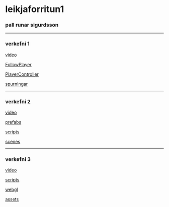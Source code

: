 # leikjaforritun1
### pall runar sigurdsson
---------------------------------------
### verkefni 1
 
 [video](https://youtu.be/VULzxxWXaZg)
 
 [FollowPlayer](https://github.com/pallrun/leikjaforritun1/blob/main/FollowPlayer.cs)
 
 [PlayerController](https://github.com/pallrun/leikjaforritun1/blob/main/PlayerController.cs)
 
 [spurningar](https://github.com/pallrun/leikjaforritun1/blob/main/spurningar-verkefni1)
 
 -----------------------------------
 ### verkefni 2
 
 [video](https://youtu.be/J7FUL7MPtVw)
 
 [prefabs](https://github.com/pallrun/leikjaforritun1/tree/main/prefabs)
 
 [scripts](https://github.com/pallrun/leikjaforritun1/tree/main/Scripts)
 
 [scenes](https://github.com/pallrun/leikjaforritun1/tree/main/scenes)

------------------------------------
### verkefni 3

[video]()

[scripts](https://github.com/pallrun/leikjaforritun1/tree/main/Verkefni3/Scripts)

[webgl]()

[assets]()

